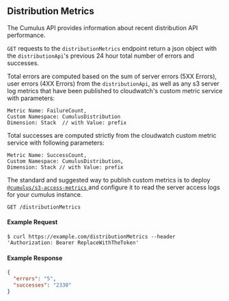 ## Distribution Metrics

The Cumulus API provides information about recent distribution API performance.

`GET` requests to the `distributionMetrics` endpoint return a json object with the `distributionApi`'s previous 24 hour total number of errors and successes.

Total errors are computed based on the sum of server errors (5XX Errors), user errors (4XX Errors) from the `distributionApi`, as well as any s3 server log metrics that have been published to cloudwatch's custom metric service with parameters:

```
Metric Name: FailureCount,
Custom Namespace: CumulusDistribution
Dimension: Stack  // with Value: prefix
```

Total successes are computed strictly from the cloudwatch custom metric service with following parameters:

```
Metric Name: SuccessCount,
Custom Namespace: CumulusDistribution,
Dimension: Stack // with Value: prefix
```


The standard and suggested way to publish custom metrics is to deploy [`@cumulus/s3-access-metrics` ](https://github.com/nasa/cumulus/tree/master/packages/s3-access-metrics) and configure it to read the server access logs for your cumulus instance.



```endpoint
GET /distributionMetrics
```

#### Example Request
```curl
$ curl https://example.com/distributionMetrics --header 'Authorization: Bearer ReplaceWithTheToken'
```

#### Example Response
```json
{
  "errors": "5",
  "successes": "2330"
}
```

